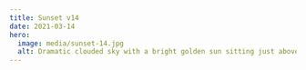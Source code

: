 ```yaml
---
title: Sunset v14
date: 2021-03-14
hero:
  image: media/sunset-14.jpg
  alt: Dramatic clouded sky with a bright golden sun sitting just above the horizon.
---
```

